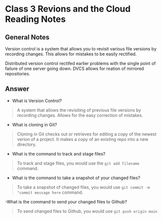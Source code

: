 # Class 3 Revions and the Cloud Reading Notes

## General Notes

Version control is a system that allows you to revisit various file versions by recording changes.  This allows for mistakes to be easily rectified.

Distributed version control rectifed earlier problems with the single point of failure of one server going down.  DVCS allows for reation of mirrored repositories.

## Answer

- What is Version Control?

> A system that allows the revisiting of previous file versions by recording changes.  Allows for the easy correction of mistakes.

- What is cloning in Git?

> Cloning in Git checks out or retrieves for editing a copy of the newest verion of a project.  It makes a copy of an existing repo into a new directory.

- What is the command to track and stage files?

> To track and stage files, you would use the `git add filename` command.

- What is the command to take a snapshot of your changed files?

> To take a snapshot of changed files, you would use `git commit -m "commit message here` command.

-What is the command to send your changed files to Github?

> To send changed files to Github, you would use `git push origin main`
